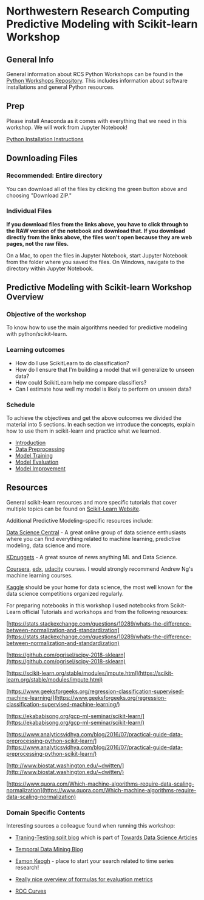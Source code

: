 # Northwestern Research Computing Predictive Modeling with Scikit-learn Workshop

## General Info

General information about RCS Python Workshops can be found in the [Python Workshops Repository](https://github.com/nuitrcs/pythonworkshops).  This includes information about software installations and general Python resources.

## Prep

Please install Anaconda as it comes with everything that we need in this workshop. We will work from Jupyter Notebook!

[Python Installation Instructions](https://workshops.rcs.northwestern.edu/install/python/)

## Downloading Files

### Recommended: Entire directory

You can download all of the files by clicking the green button above and choosing "Download ZIP."

### Individual Files

**If you download files from the links above, you have to click through to the RAW version of the notebook and download that.  If you download directly from the links above, the files won't open because they are web pages, not the raw files.**

On a Mac, to open the files in Jupyter Notebook, start Jupyter Notebook from the folder where you saved the files.  On Windows, navigate to the directory within Jupyter Notebook.

## Predictive Modeling with Scikit-learn Workshop Overview

### Objective of the workshop

To know how to use the main algorithms needed for predictive modeling with python/scikit-learn.

### Learning outcomes

* How do I use ScikitLearn to do classification? 
* How do I ensure that I'm building a model that will generalize to unseen data? 
* How could ScikitLearn help me compare classifiers? 
* Can I estimate how well my model is likely to perform on unseen data?

### Schedule

To achieve the objectives and get the above outcomes we divided the material into 5 sections. In each section we introduce the concepts, explain how to use them in scikit-learn and practice what we learned. 

* [Introduction](https://github.com/aarcher07/predictive_modeling_with_scikit_learn/blob/master/00_Introduction_ScikitLearn_with_Naive_Bayes_Classifier.ipynb)
* [Data Preprocessing](https://raw.githubusercontent.com/aarcher07/predictive_modeling_with_scikit_learn/master/01_Preprocessing_ScikitLearn_with_Naive_Bayes_Classifier.ipynb)
* [Model Training](https://github.com/aarcher07/predictive_modeling_with_scikit_learn/blob/master/02_Model_Training_ScikitLearn_with_Naive_Bayes_Classifier.ipynb)
* [Model Evaluation](https://raw.githubusercontent.com/aarcher07/predictive_modeling_with_scikit_learn/master/03_Model_Evaluation_ScikitLearn_with_Naive_Bayes_Classifier.ipynb)
* [Model Improvement](https://raw.githubusercontent.com/aarcher07/predictive_modeling_with_scikit_learn/master/04_Model_Improvement_ScikitLearn_with_Naive_Bayes_Classifier.ipynb)


## Resources

General scikit-learn resources and more specific tutorials that cover multiple topics can be found on [Scikit-Learn Website](https://scikit-learn.org/stable/tutorial/).  

Additional Predictive Modeling-specific resources include:

[Data Science Central](https://www.datasciencecentral.com) - A great online group of data science enthusiasts where you can find everything related to machine learning, predictive modeling, data science and more.

[KDnuggets](https://www.kdnuggets.com/) - A great source of news anything ML and Data Science. 

[Coursera](https://www.coursera.org/), [edx](https://www.edx.org/), [udacity](https://www.udacity.com/) courses. I would strongly recommend Andrew Ng's machine learning courses. 

[Kaggle](http://www.kaggle.com) should be your home for data science, the most well known for the data science competitions organized regularly.

For preparing notebooks in this workshop I used notebooks from Scikit-Learn official Tutorials and workshops and from the following resources:

[https://stats.stackexchange.com/questions/10289/whats-the-difference-between-normalization-and-standardization](https://stats.stackexchange.com/questions/10289/whats-the-difference-between-normalization-and-standardization)

[https://github.com/ogrisel/scipy-2018-sklearn](https://github.com/ogrisel/scipy-2018-sklearn)

[https://scikit-learn.org/stable/modules/impute.html](https://scikit-learn.org/stable/modules/impute.html)

[https://www.geeksforgeeks.org/regression-classification-supervised-machine-learning/](https://www.geeksforgeeks.org/regression-classification-supervised-machine-learning/)

[https://ekababisong.org/gcp-ml-seminar/scikit-learn/](https://ekababisong.org/gcp-ml-seminar/scikit-learn/)

[https://www.analyticsvidhya.com/blog/2016/07/practical-guide-data-preprocessing-python-scikit-learn/](https://www.analyticsvidhya.com/blog/2016/07/practical-guide-data-preprocessing-python-scikit-learn/)

[http://www.biostat.washington.edu/~dwitten/](http://www.biostat.washington.edu/~dwitten/)

[https://www.quora.com/Which-machine-algorithms-require-data-scaling-normalization](https://www.quora.com/Which-machine-algorithms-require-data-scaling-normalization)

### Domain Specific Contents

Interesting sources a colleague found when running this workshop:

- [Traning-Testing split blog](https://towardsdatascience.com/6-amateur-mistakes-ive-made-working-with-train-test-splits-916fabb421bb)
which is part of [Towards Data Science Articles](http://towardsdatascience.com)

- [Temporal Data Mining Blog](https://theophanomitsa.wordpress.com/category/temporal-data-mining/)

- [Eamon Keogh](https://www.cs.ucr.edu/~eamonn/) - place to start your search related to time series research!

- [Really nice overview of formulas for evaluation metrics](https://spark.apache.org/docs/2.3.0/mllib-evaluation-metrics.html)

- [ROC Curves](https://medium.com/greyatom/lets-learn-about-auc-roc-curve-4a94b4d88152)



